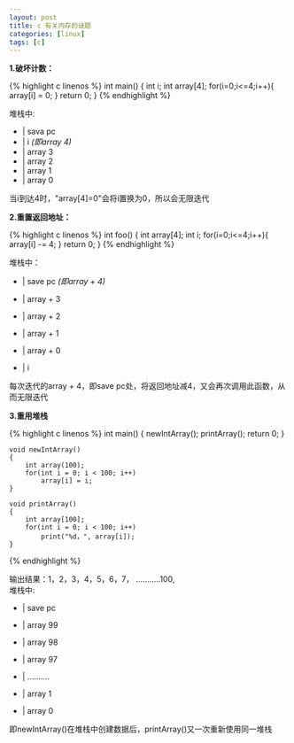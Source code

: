 ```yaml
---
layout: post 
title: c 有关内存的谜题
categories: [linux]
tags: [c]
---
```


**1.破坏计数：**

{% highlight c linenos %}
    int main()
    {
        int i;
        int array[4];
        for(i=0;i<=4;i++){
            array[i] = 0;
        }
        return 0;
    }
{% endhighlight %}

堆栈中:

- | sava pc
- | i  *(即array 4)*
- | array 3
- | array 2
- | array 1
- | array 0

当i到达4时，"array[4]=0"会将i置换为0，所以会无限迭代

**2.重置返回地址：**

{% highlight c linenos %}
    int foo()
    {
        int array[4];
        int i;
        for(i=0;i<=4;i++){
            array[i] -= 4;
        }
        return 0;
    }
{% endhighlight %}

堆栈中：

- | save pc *(即array + 4)*

- | array + 3

- | array + 2

- | array + 1

- | array + 0

- | i

每次迭代的array + 4，即save pc处，将返回地址减4，又会再次调用此函数，从而无限迭代

**3.重用堆栈**

{% highlight c linenos %}
    int main()
    {
        newIntArray();
        printArray();
        return 0;
    }
    
    void newIntArray()
    {
        int array(100);
        for(int i = 0; i < 100; i++)
            array[i] = i; 
    }  
    
    void printArray()
    {
        int array[100];
        for(int i = 0; i < 100; i++)
            print("%d，", array[i]);
    }
{% endhighlight %}

输出结果：1，2，3，4，5，6，7， ...........100,    
堆栈中:

- | save pc

- | array 99

- | array 98

- | array 97

- | ..........

- | array 1

- | array 0

即newIntArray()在堆栈中创建数据后，printArray()又一次重新使用同一堆栈
